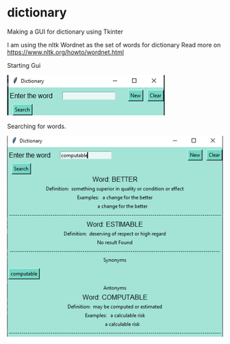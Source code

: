 # dictionary
Making a GUI for dictionary using Tkinter

I am using the nltk Wordnet as the set of words for dictionary
Read more on https://www.nltk.org/howto/wordnet.html

Starting Gui

![](start.PNG)

Searching for words.

![](second.PNG)
